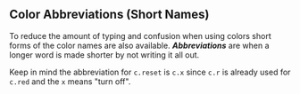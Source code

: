 ## Color Abbreviations (Short Names)

To reduce the amount of typing and confusion when using colors short
forms of the color names are also available. ***Abbreviations*** are
when a longer word is made shorter by not writing it all out.

Keep in mind the abbreviation for `c.reset` is `c.x` since `c.r` is
already used for `c.red` and the `x` means "turn off".
